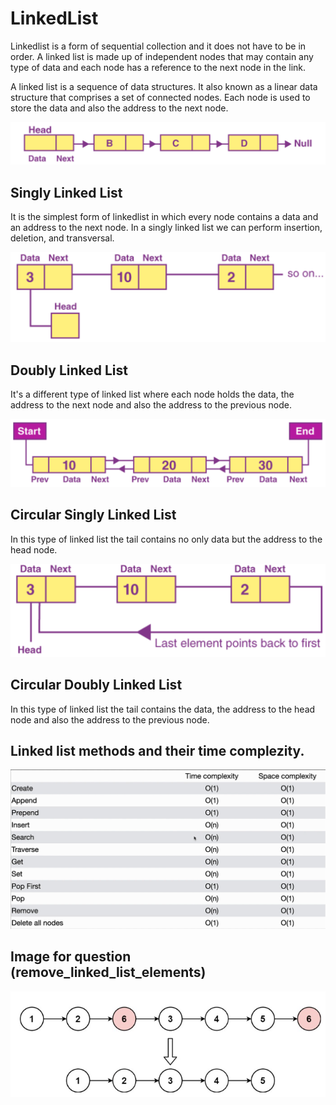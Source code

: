 # LinkedList

Linkedlist is a form of sequential collection and it does not have to be in order. A linked list is made up of independent nodes that may contain any type of data and each node has a reference to the next node in the link.

A linked list is a sequence of data structures. It also known as a linear data structure that comprises a set of connected nodes. Each node is used to store the data and also the address to the next node.

![alt text](image.png)

## Singly Linked List

It is the simplest form of linkedlist in which every node contains a data and an address to the next node. In a singly linked list we can perform insertion, deletion, and transversal.

![alt text](image-1.png)

## Doubly Linked List

It's a different type of linked list where each node holds the data, the address to the next node and also the address to the previous node.

![alt text](image-2.png)

## Circular Singly Linked List

In this type of linked list the tail contains no only data but the address to the head node.

![alt text](image-3.png)

## Circular Doubly Linked List

In this type of linked list the tail contains the data, the address to the head node and also the address to the previous node.

## Linked list methods and their time complezity.

![alt text](image-4.png)

## Image for question (remove_linked_list_elements)

![alt text](image-5.png)
